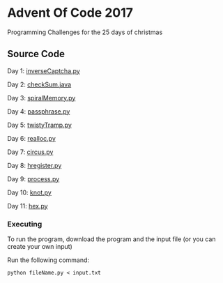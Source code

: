 # Advent Of Code 2017
Programming Challenges for the 25 days of christmas

## Source Code
Day 1: [inverseCaptcha.py](https://github.com/patelneel55/AdventOfCode2017/blob/master/inverseCaptcha.py)

Day 2: [checkSum.java](https://github.com/patelneel55/AdventOfCode2017/blob/master/checkSum.java)

Day 3: [spiralMemory.py](https://github.com/patelneel55/AdventOfCode2017/blob/master/spiralMemory.py)

Day 4: [passphrase.py](https://github.com/patelneel55/AdventOfCode2017/blob/master/passphrase.py)

Day 5: [twistyTramp.py](https://github.com/patelneel55/AdventOfCode2017/blob/master/twistyTramp.py)

Day 6: [realloc.py](https://github.com/patelneel55/AdventOfCode2017/blob/master/realloc.py)

Day 7: [circus.py](https://github.com/patelneel55/AdventOfCode2017/blob/master/circus.py)

Day 8: [hregister.py](https://github.com/patelneel55/AdventOfCode2017/blob/master/hregister.py)

Day 9: [process.py](https://github.com/patelneel55/AdventOfCode2017/blob/master/process.py)

Day 10: [knot.py](https://github.com/patelneel55/AdventOfCode2017/blob/master/knot.py)

Day 11: [hex.py](https://github.com/patelneel55/AdventOfCode2017/blob/master/hex.py)

### Executing

To run the program, download the program and the input file (or you can create your own input)

Run the following command:

```
python fileName.py < input.txt
```



